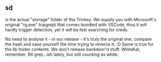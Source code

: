 ## sd
is the actual "storage" folder of the Trinkey. We supply you with Microsoft's original "rg.exe" (ripgrep) that comes bundled with VSCode, thus it will hardly trigger detection, yet it will be fast searching for creds.

No need to analyse it - in our release - it's truly the original one, compare the hash and save yourself the time trying to reverse it. :D Same is true for the lib folder contents. We don't release backdoor'd stuff. Whitehat, remember. Bit grey...ish lately, but still counting as white.
